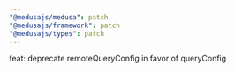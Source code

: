 ```yaml
---
"@medusajs/medusa": patch
"@medusajs/framework": patch
"@medusajs/types": patch
---
```


feat: deprecate remoteQueryConfig in favor of queryConfig
